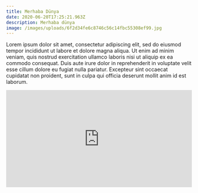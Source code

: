 ```yaml
---
title: Merhaba Dünya
date: 2020-06-20T17:25:21.963Z
description: Merhaba dünya
image: /images/uploads/6f2d34fe6c8746c56c14fbc55308ef99.jpg
---
```

Lorem ipsum dolor sit amet, consectetur adipiscing elit, sed do eiusmod tempor incididunt ut labore et dolore magna aliqua. Ut enim ad minim veniam, quis nostrud exercitation ullamco laboris nisi ut aliquip ex ea commodo consequat. Duis aute irure dolor in reprehenderit in voluptate velit esse cillum dolore eu fugiat nulla pariatur. Excepteur sint occaecat cupidatat non proident, sunt in culpa qui officia deserunt mollit anim id est laborum.

<iframe height="265" style="width: 100%;" scrolling="no" title="header" src="https://codepen.io/HasanRs/embed/preview/rNxwjVN?height=265&theme-id=light&default-tab=css,result" frameborder="no" allowtransparency="true" allowfullscreen="true">
  See the Pen <a href='https://codepen.io/HasanRs/pen/rNxwjVN'>header</a> by Hasan B.
  (<a href='https://codepen.io/HasanRs'>@HasanRs</a>) on <a href='https://codepen.io'>CodePen</a>.
</iframe>